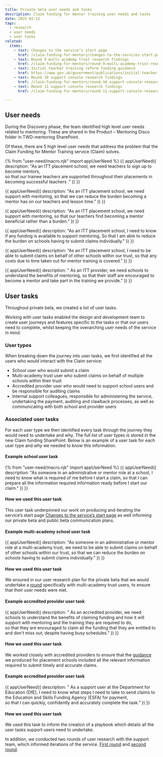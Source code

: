 ```yaml
---
title: Private beta user needs and tasks
description: Claim funding for mentor training user needs and tasks
date: 2025-02-12
tags:
  - research
  - user needs
  - user tasks
related:
  items:
    - text: Changes to the service’s start page
      href: /claim-funding-for-mentors/changes-to-the-services-start-page/
    - text: Round 9 multi-academy trust research findings
      href: /claim-funding-for-mentors/round-9-multi-academy-trust-research-findings/
    - text: Initial teacher training reform funding guidance
      href: https://www.gov.uk/government/publications/initial-teacher-training-reform-funding-guidance 
    - text: Round 10 support console research findings
      href: /claim-funding-for-mentors/round-10-support-console-research-findings/
    - text: Round 11 support console research findings
      href: /claim-funding-for-mentors/round-11-support-console-research-findings/

---
```


## User needs

During the Discovery phase, the team identified high level user needs related to mentoring. These are shared in the Product – Mentoring Disco folder in TWD-mentoring SharePoint.

Of these, there are 5 high level user needs that address the problem that the Claim Funding for Mentor Training service (Claim) solves. 

{% from "user-need/macro.njk" import appUserNeed %}
{{ appUserNeed({
  description: "As an ITT placement school,
we need teachers to sign up to become mentors,  
so that our trainee teachers are supported throughout their placements in becoming successful teachers .”
}) }}

{{ appUserNeed({
  description: "As an ITT placement school,
we need support with mentoring,
so that we can reduce the burden becoming a mentor has on our teachers and lesson time.”
}) }}

{{ appUserNeed({
  description: "As an ITT placement school,
we need support with mentoring,
so that our teachers find becoming a mentor beneficial rather than a burden.”
}) }}

{{ appUserNeed({
  description: "As an ITT placement school,
I need to know if any funding is available to support mentoring, 
So that I am able to reduce the burden on schools having to submit claims individually."
}) }}

{{ appUserNeed({
  description: "As an ITT placement school,
  I need to be able to submit claims on behalf of other schools within our trust,
so that any costs due to time taken out for mentor training is covered.”
}) }}

{{ appUserNeed({
  description: " As an ITT provider,
we need schools to understand the benefits of mentoring, 
so that their staff are encouraged to become a mentor and take part in the training we provide.”
}) }}

## User tasks 

Throughout private beta, we created a list of user tasks. 

Working with user tasks enabled the design and development team to create user journeys and features specific to the tasks or that our users need to complete, whilst keeping the overarching user needs of the service in mind. 

### User types

When breaking down the journey into user tasks, we first identified all the users who would interact with the Claim service:

- School user who would submit a claim
- Multi-academy trust user who submit claims on behalf of multiple schools within their trust
- Accredited provider user who would need to support school users and be responsible for auditing claims
- Internal support colleagues, responsible for administering the service, undertaking the payment, auditing and clawback processes, as well as communicating with both school and provider users

### Associated user tasks

For each user type we then identified every task through the journey they would need to undertake and why.
The full list of user types is stored in the new Claim funding SharePoint.
Below is an example of a user task for each user type and why we needed to know this information.

#### Example school user task

{% from "user-need/macro.njk" import appUserNeed %}
{{ appUserNeed({
  description: "As someone in an administrative or mentor role at a school,
I need to know what is required of me before I start a claim,
so that I can prepare all the information required information ready before I start our claim.”
}) }}

#### How we used this user task

This user task underpinned our work on producing and iterating the service’s start page [Changes to the service’s start page](/claim-funding-for-mentors/changes-to-the-services-start-page/) as well informing our private beta and public beta communication plans.

#### Example multi-academy school user task

{{ appUserNeed({
  description: "As someone in an administrative or mentor role at a multi-academy trust,
we need to be able to submit claims on behalf of other schools within our trust,
so that we can reduce the burden on schools having to submit claims individually.”
}) }}

#### How we used this user task

We ensured in our user research plan for the private beta that we would undertake a [round](/claim-funding-for-mentors/round-9-multi-academy-trust-research-findings/) specifically with multi-academy trust users, to ensure that their user needs were met. 

#### Example accredited provider user task

{{ appUserNeed({
  description: " As an accredited provider,
we need schools to understand the benefits of claiming funding and how it will support with mentoring and the training they are required to do,  
so that they are encouraged to claim all the funding that they are entitled to and don't miss out, despite having busy schedules.”
}) }}

#### How we used this user task

We worked closely with accredited providers to ensure that the [guidance]( https://www.gov.uk/government/publications/initial-teacher-training-reform-funding-guidance) we produced for placement schools included all the relevant information required to submit timely and accurate claims.

#### Example accredited provider user task

{{ appUserNeed({
  description: " As a support user at the Department for Education (DfE),
I need to know what steps I need to take to send claims to the Education and Skills Funding Agency (ESFA) for payment,  
so that I can quickly, confidently and accurately complete the task.”
}) }}

#### How we used this user task

We used this task to inform the creation of a playbook which details all the user tasks support users need to undertake. 

In addition, we conducted two rounds of user research with the support team, which informed iterations of the service. [First round](/claim-funding-for-mentors/round-10-support-console-research-findings/) and [second round](/claim-funding-for-mentors/round-11-support-console-research-findings/). 
